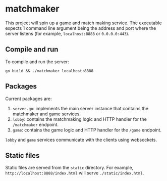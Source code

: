 # matchmaker

This project will spin up a game and match making service. The executable expects 1 command line argument being the address and port where the server listens (for example, `localhost:8888` or `0.0.0.0:443`).

## Compile and run

To compile and run the server:

```shell
go build && ./matchmaker localhost:8888
```

## Packages

Current packages are:

1. `server.go`: implements the main server instance that contains the matchmaker and game services.
2. `lobby`: contains the matchmaking logic and HTTP handler for the `/matchmaker` endpoint.
3. `game`: contains the game logic and HTTP handler for the `/game` endpoint.

`lobby` and `game` services communicate with the clients using websockets.

## Static files

Static files are served from the `static` directory. For example, `http://localhost:8888/index.html` will serve `./static/index.html`.
